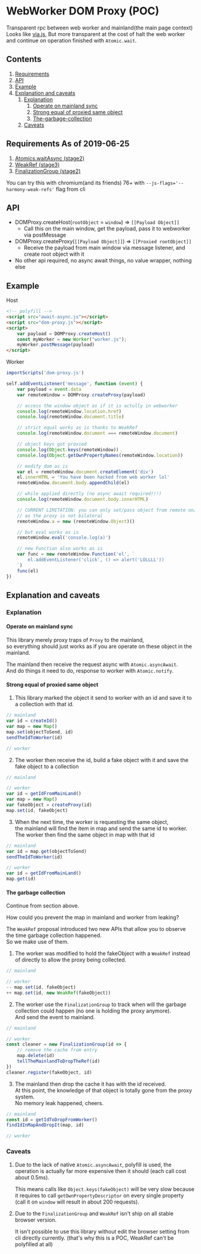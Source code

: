 # WebWorker DOM Proxy (POC)
Transparent rpc between web worker and mainland(the main page context)  
Looks like [via.js](https://github.com/AshleyScirra/via.js), But more transparent at the cost of halt the web worker and continue on operation finished with `Atomic.wait`.  

## Contents
1. [Requirements](#Requirements-As-of-2019-06-25)
2. [API](#API)
3. [Example](#Example)
4. [Explanation and caveats](#Explanation-and-caveats)
   1. [Explanation](#Explanation)
      1. [Operate on mainland sync](#Operate-on-mainland-sync)
      2. [Strong equal of proxied same object](#Strong-equal-of-proxied-same-object)
      3. [The-garbage-collection](#The-garbage-collection)
   2. [Caveats](#Caveats)


## Requirements As of 2019-06-25

1. [Atomics.waitAsync (stage2)](https://github.com/tc39/proposal-atomics-wait-async)
2. [WeakRef (stage3)](https://github.com/tc39/proposal-weakrefs)
3. [FinalizationGroup (stage2)](https://github.com/tc39/proposal-weakrefs)

You can try this with chromium(and its friends) 76+ with `--js-flags='--harmony-weak-refs'` flag from cli

## API
- DOMProxy.createHost(`rootObject` = `window`) => `[[Payload Object]]`  
  - Call this on the main window, get the payload, pass it to webworker via postMessage
- DOMProxy.createProxy(`[[Payload Object]]`) => `[[Proxied rootObject]]`  
  - Receive the payload from main window via message listener, and create root object with it
- No other api required, no async await things, no value wrapper, nothing else

## Example
Host
```html
<!-- polyfill -->
<script src="await-async.js"></script>
<script src="dom-proxy.js"></script>
<script>
    var payload = DOMProxy.createHost()
    const myWorker = new Worker("worker.js");
    myWorker.postMessage(payload)
</script>
```

Worker
```js
importScripts('dom-proxy.js')

self.addEventListener('message', function (event) {
    var payload = event.data
    var remoteWindow = DOMProxy.createProxy(payload)

    // access the window object as if it is actully in webworker
    console.log(remoteWindow.location.href)
    console.log(remoteWindow.document.title)

    // strict equal works as is thanks to WeakRef
    console.log(remoteWindow.document === remoteWindow.document)

    // object keys got proxied
    console.log(Object.keys(remoteWindow))
    console.log(Object.getOwnPropertyNames(remoteWindow.location))

    // modify dom as is
    var el = remoteWindow.document.createElement('div')
    el.innerHTML = 'You have been hacked from web worker lol'
    remoteWindow.document.body.appendChild(el)

    // while applied directly (no async await required!!!)
    console.log(remoteWindow.document.body.innerHTML)

    // CURRENT LIMITATION: you can only set/pass object from remote on/to object/function from remote
    // as the proxy is not bilateral
    remoteWindow.a = new (remoteWindow.Object)()

    // but eval works as is
    remoteWindow.eval('console.log(a)')

    // new Function also works as is
    var func = new remoteWindow.Function('el', `
        el.addEventListener('click', () => alert('LOLLLL'))
    `)
    func(el)
})
```

## Explanation and caveats
### Explanation
#### Operate on mainland sync
This library merely proxy traps of `Proxy` to the mainland,  
so everything should just works as if you are operate on these object in the mainland.

The mainland then receive the request async with `Atomic.asyncAwait`.  
And do things it need to do, response to worker with `Atomic.notify`.

#### Strong equal of proxied same object
1. This library marked the object it send to worker with an id and save it to a collection with that id.  

```js
// mainland
var id = createId()
var map = new Map()
map.set(objectToSend, id)
sendTheIdToWorker(id)

// worker
```

2. The worker then receive the id, build a fake object with it and save the fake object to a collection

```js
// mainland

// worker
var id = getIdFromMainLand()
var map = new Map()
var fakeObject = createProxy(id)
map.set(id, fakeObject)
```

3. When the next time, the worker is requesting the same object,  
   the mainland will find the item in map and send the same id to worker.  
   The worker then find the same object in map with that id

```js
// mainland
var id = map.get(objectToSend)
sendTheIdToWorker(id)

// worker
var id = getIdFromMainLand()
map.get(id)
```

#### The garbage collection
Continue from section above.  

How could you prevent the map in mainland and worker from leaking?  

The `WeakRef` proposal introduced two new APIs that allow you to observe the time garbage collection happened.  
So we make use of them.

1. The worker was modified to hold the fakeObject with a `WeakRef` instead of directly to allow the proxy being collected.

```js
// mainland

// worker
-- map.set(id, fakeObject)
++ map.set(id, new WeakRef(fakeObject))
```

2. The worker use the `FinalizationGroup` to track when will the garbage collection could happen (no one is holding the proxy anymore).  
   And send the event to mainland.

```js
// mainland

// worker
const cleaner = new FinalizationGroup(id => {
    // remove the cache from entry
    map.delete(id)
    tellTheMainlandToDropTheRef(id)
})
cleaner.register(fakeObject, id)
```

3. The mainland then drop the cache it has with the id received.  
   At this point, the knowledge of that object is totally gone from the proxy system.  
   No memory leak happened, cheers.

```js
// mainland
const id = getIdToDropFromWorker()
findIdInMapAndDropIt(map, id)

// worker
```

### Caveats
1. Due to the lack of native `Atomic.asyncAwait`, polyfill is used, the operation is actually far more expensive then it should (each call cost about 0.5ms).

   This means calls like `Object.keys(fakeObject)` will be very slow because it requires to call `getOwnPropertyDescriptor` on every single property (call it on `window` will result in about 200 requests).
2. Due to the `FinalizationGroup` and `WeakRef` isn't ship on all stable browser version.

   It isn't possible to use this library without edit the browser setting from cli directly currently. (that's why this is a POC, WeakRef can't be polyfilled at all)
